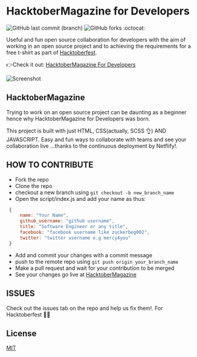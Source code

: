# HacktoberMagazine  for Developers

![GitHub last commit (branch)](https://img.shields.io/github/last-commit/Nnaji-Victor/HacktoberMagazine/master)
![GitHub forks](https://img.shields.io/github/forks/Nnaji-Victor/HacktoberMagazine?style=social)
:octocat:

Useful and fun open source collaboration for developers with the aim of working in an open source project and to achieving the requirements for a free t-shirt as part of [Hacktoberfest](https://hacktoberfest.digitalocean.com/).

👉Check it out: [HacktoberMagazine For Developers](https://hacktobermagazine.netlify.com/)

![Screenshot](img/hacktobermagazine.png)

## HacktoberMagazine
Trying to work on an open source project can be daunting as a beginner hence why HacktoberMagazine for Developers was born.

This project is built with just HTML, CSS(actually, SCSS 👌) AND JAVASCRIPT. Easy and fun ways to collaborate with teams and see your collaboration live ...thanks to the continuous deployment by Netflify!.

## HOW TO CONTRIBUTE
  * Fork the repo
  * Clone the repo
  * checkout a new branch using  ``git checkout -b new_branch_name``
  * Open the script/index.js and add your name as thus:
   ```javascript
    {
        name: "Your Name",
        github_username: "github username",
        title: "Software Engineer or any title",
        facebook: "facebook username like zuckerbeg002",
        twitter: "twitter username e.g mercy4you"
    }
  ```
  *  Add and commit your changes with a commit message
  *  push to the remote repo using  ``git push origin your_branch_name``
  *   Make a pull request and wait for your contribution to be merged
  *   See your changes go live at [HacktoberMagazine](https://hacktobermagazine.netlify.com/)

## ISSUES
Check out the issues tab on the repo and help us fix them!. For Hacktoberfest 🎊🎊

## License
[MIT](https://choosealicense.com/licenses/mit/)
